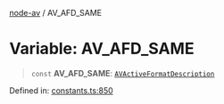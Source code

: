 [node-av](../globals.md) / AV\_AFD\_SAME

# Variable: AV\_AFD\_SAME

> `const` **AV\_AFD\_SAME**: [`AVActiveFormatDescription`](../type-aliases/AVActiveFormatDescription.md)

Defined in: [constants.ts:850](https://github.com/seydx/av/blob/f8631fc881b394300b1479f511d55cf1c370a87f/src/constants/constants.ts#L850)
